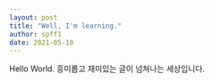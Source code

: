 ```yaml
---
layout: post
title: "Well, I'm learning."
author: spff1
date: 2021-05-10
---
```


Hello World. 흥미롭고 재미있는 글이 넘쳐나는 세상입니다.


